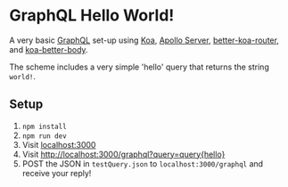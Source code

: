 # GraphQL Hello World!

A very basic [GraphQL](http://graphql.org/) set-up using [Koa](koajs.com), [Apollo Server](https://github.com/apollographql/apollo-server), [better-koa-router](https://github.com/tunnckocore/koa-better-router), and [koa-better-body](https://github.com/tunnckocore/koa-better-body).

The scheme includes a very simple 'hello' query that returns the string `world!`.

## Setup

1. `npm install`
2. `npm run dev`
3. Visit [localhost:3000](http://localhost:3000)
4. Visit [http://localhost:3000/graphql?query=query{hello}](http://localhost:3000/graphql?query=query{hello})
5. POST the JSON in `testQuery.json` to `localhost:3000/graphql` and receive your reply! 
